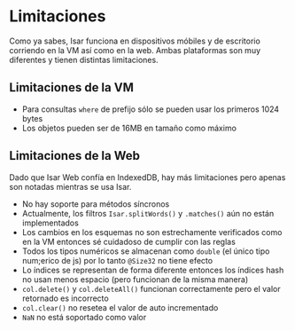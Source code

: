 # Limitaciones

Como ya sabes, Isar funciona en dispositivos móbiles y de escritorio corriendo en la VM así como en la web. Ambas plataformas son muy diferentes y tienen distintas limitaciones.

## Limitaciones de la VM

- Para consultas `where` de prefijo sólo se pueden usar los primeros 1024 bytes
- Los objetos pueden ser de 16MB en tamaño como máximo

## Limitaciones de la Web

Dado que Isar Web confía en IndexedDB, hay más limitaciones pero apenas son notadas mientras se usa Isar.

- No hay soporte para métodos síncronos
- Actualmente, los filtros `Isar.splitWords()` y `.matches()` aún no están implementados
- Los cambios en los esquemas no son estrechamente verificados como en la VM entonces sé cuidadoso de cumplir con las reglas
- Todos los tipos numéricos se almacenan como `double` (el único tipo num;erico de js) por lo tanto `@Size32` no tiene efecto
- Lo índices se representan de forma diferente entonces los índices hash no usan menos espacio (pero funcionan de la misma manera)
- `col.delete()` y `col.deleteAll()` funcionan correctamente pero el valor retornado es incorrecto
- `col.clear()` no resetea el valor de auto incrementado
- `NaN` no está soportado como valor
